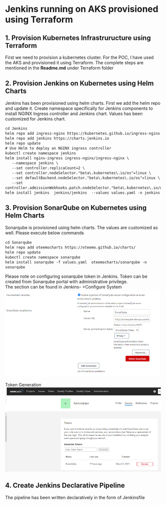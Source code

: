# Jenkins running on AKS provisioned using Terraform

## 1. Provision Kubernetes Infrastruructure using Terraform
First we need to provision a kubernetes cluster. For the POC, I have used the AKS and provisioned it using Terraform. The complete steps are mentioned in the **Readme.md** under Terraform folder

## 2. Provision Jenkins on Kubernetes using Helm Charts
 Jenkins has been provisioned using helm charts. First we add the helm repo and update it. Create namespace specifically for Jenkins components to install NGINX Ingress controller and Jenkins chart. Values has been customized for Jenkins chart.
 ```
 cd Jenkins
 helm repo add ingress-nginx https://kubernetes.github.io/ingress-nginx
 helm repo add jenkins https://charts.jenkins.io
 helm repo update
 # Use Helm to deploy an NGINX ingress controller
 kubectl create namespace jenkins
 helm install nginx-ingress ingress-nginx/ingress-nginx \
    --namespace jenkins \
    --set controller.replicaCount=2 \
    --set controller.nodeSelector."beta\.kubernetes\.io/os"=linux \
    --set defaultBackend.nodeSelector."beta\.kubernetes\.io/os"=linux \
    --set controller.admissionWebhooks.patch.nodeSelector."beta\.kubernetes\.io/os"=linux
 helm install jenkins  jenkins/jenkins  --values values.yaml -n jenkins
 ```
## 3. Provision SonarQube on Kubernetes using Helm Charts
Sonarqube is provisioned using helm charts. The values are customized as well. Please execute below commands
```
cd Sonarqube
helm repo add oteemocharts https://oteemo.github.io/charts/
helm repo update
kubectl create namespace sonarqube
helm install sonarqube -f values.yaml  oteemocharts/sonarqube -n sonarqube
```
Please note on configuring sonarqube token in Jenkins. Token can be created from Sonarqube portal with administrative privilege. </br>
The section can be found in Jenkins- >Configure System
![Alt text](./Sonarqube/SonarQube.png?raw=true "SonarQube")

Token Generation
![Alt text](./Sonarqube/Admins.png?raw=true "SonarToken")

## 4. Create Jenkins Declarative Pipeline
The pipeline has been written declaratively in the form of Jenkinsfile
